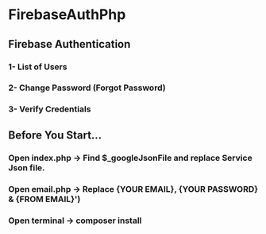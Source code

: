 # FirebaseAuthPhp

## Firebase Authentication
### 1- List of Users
### 2- Change Password (Forgot Password)
### 3- Verify Credentials 


## Before You Start...
### Open index.php -> Find $_googleJsonFile and replace Service Json file.
### Open email.php -> Replace {YOUR EMAIL}, {YOUR PASSWORD} & {FROM EMAIL}')
### Open terminal -> composer install
